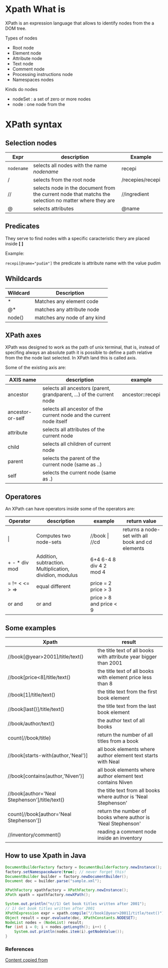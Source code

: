 # Xpath What is
XPath is an expression language that allows to identify nodes from the a DOM tree.

Types of nodes
- Root node
- Element node
- Attribute node
- Text node
- Comment node
- Processing instructions node
- Namespaces nodes

Kinds do nodes
- nodeSet : a set of zero or more nodes
- node : one node from the


# XPath syntax

## Selection nodes

 Expr | description | Example
--- | --- | ---
 `nodename` | selects all nodes with the name *nodename* | recepi
  /  | selects from the root node | /recepies/recepi
 // | selects node in the document from the current node that matchs the selection no matter where they are | //ingredient
 @ | selects attributes | @name

 ## Predicates
 They serve to find nodes with a specific caracteristic thery are placed inside **[**  **]**

 Example:

 `recepi[@name="pudim"]` the predicate is attribute name with the value pudim

 ## Whildcards

 Wildcard | Description
 --- | ---
 * | Matches any element code
 @* | matches any attribute node
 node() | matches any node of any kind

## XPath axes
XPath was designed to work as the path of unix terminal, that is, instead of specifing always an absolute path it is possible to define a path relative from the the node last selected. In XPath land this is called axis.

Some of the existing axis are:

AXIS name | description | example
---|---|---
ancestor | selects all ancestors (parent, grandparent, ...) of the current node | ancestor::recepi
ancestor-or-self | selects all ancestor of the current node and the current node itself
attribute | selects all attributes of the current node
child | selects all children of current node
parent | selects the parent of the current node (same as ..)
self | selects the current node (same as .)

## Operatores

An XPath can have operators inside some of the operators are:

Operator | description | example | return value
---|---|---|---
\| | Computes two node-sets | //book \| //cd | returns a node-set with all book and cd elements
+ - * div mod | Addition, subtraction. Multiplication, dividion, modulus | 6+4 6-4 8 div 4 2 mod 4
= != < <= > => | equal different | price = 2 price > 3
or and | or and | price > 8 and price < 9


## Some examples


 Xpath | result
 --- | ---
//book[@year>2001]/title/text() | the title text of all  books with attribute year bigger than 2001
//book[price<8]/title/text() | the title text of all books with element price less than 8
//book[1]/title/text() | the title text from the first book element
//book[last()]/title/text() | the title text from the last book element
//book/author/text() | the author text of all books
count(//book/title) | return the number of all titles from a book
//book[starts-with(author,'Neal')] | all book elements where author element text starts with Neal
//book[contains(author,'Niven')] | all book elements where author element text contains Niven
//book[author='Neal Stephenson']/title/text() | the title text from all books where author is 'Neal Stephenson'
count(//book[author='Neal Stephenson']) | return the number of books where author is 'Neal Stephenson'
//inventory/comment() | reading a comment node inside an inventory

## How to use Xpath in Java

```java
DocumentBuilderFactory factory = DocumentBuilderFactory.newInstance();
factory.setNamespaceAware(true); // never forget this!
DocumentBuilder builder = factory.newDocumentBuilder();
Document doc = builder.parse("sample.xml");

XPathFactory xpathfactory = XPathFactory.newInstance();
XPath xpath = xpathfactory.newXPath();

System.out.println("n//1) Get book titles written after 2001");
// 1) Get book titles written after 2001
XPathExpression expr = xpath.compile("//book[@year>2001]/title/text()");
Object result = expr.evaluate(doc, XPathConstants.NODESET);
NodeList nodes = (NodeList) result;
for (int i = 0; i < nodes.getLength(); i++) {
    System.out.println(nodes.item(i).getNodeValue());
}
```


### References
[Content copied from](https://howtodoinjava.com/xml/how-to-work-with-xpaths-in-java-with-examples/)










